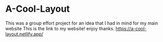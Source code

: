 # A-Cool-Layout
This was a group effort project for an idea that I had in mind for my main website
This is the link to my website! enjoy thanks. 
https://a-cool-layout.netlify.app/
